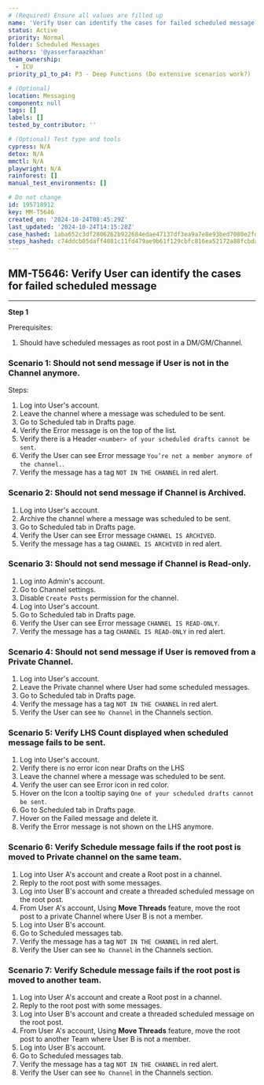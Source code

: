 ```yaml
---
# (Required) Ensure all values are filled up
name: 'Verify User can identify the cases for failed scheduled message'
status: Active
priority: Normal
folder: Scheduled Messages
authors: '@yasserfaraazkhan'
team_ownership:
  - ICU
priority_p1_to_p4: P3 - Deep Functions (Do extensive scenarios work?)

# (Optional)
location: Messaging
component: null
tags: []
labels: []
tested_by_contributor: ''

# (Optional) Test type and tools
cypress: N/A
detox: N/A
mmctl: N/A
playwright: N/A
rainforest: []
manual_test_environments: []

# Do not change
id: 195718912
key: MM-T5646
created_on: '2024-10-24T08:45:29Z'
last_updated: '2024-10-24T14:15:28Z'
case_hashed: 1aba652c3df2806262b922684edae47137df3ea9a7e8e93bed7080e2fd6bdef3efd8fdfa2015b07983c425784e392519
steps_hashed: c74ddcb05daff4081c11fd479ae9b61f129cbfc816ea52172a88fcbdab56deb72c4616bc90871df64a3270d5ef1e667a
---
```


<!-- (Auto-generated) Based on frontmatter's "key" and "name" -->

## MM-T5646: Verify User can identify the cases for failed scheduled message

---

**Step 1**

Prerequisites:

1. Should have scheduled messages as root post in a DM/GM/Channel.

### Scenario 1: Should not send message if User is not in the Channel anymore.

Steps:

1. Log into User's account.
2. Leave the channel where a message was scheduled to be sent.
3. Go to Scheduled tab in Drafts page.
4. Verify the Error message is on the top of the list.
5. Verify there is a Header `<number> of your scheduled drafts cannot be sent`.
6. Verify the User can see Error message `You’re not a member anymore of the channel.`.
7. Verify the message has a tag `NOT IN THE CHANNEL` in red alert.

### Scenario 2: Should not send message if Channel is Archived.

1. Log into User's account.
2. Archive the channel where a message was scheduled to be sent.
3. Go to Scheduled tab in Drafts page.
4. Verify the User can see Error message `CHANNEL IS ARCHIVED`.
5. Verify the message has a tag `CHANNEL IS ARCHIVED` in red alert.

### Scenario 3: Should not send message if Channel is Read-only.

1. Log into Admin's account.
2. Go to Channel settings.
3. Disable `Create Posts` permission for the channel.
4. Log into User's account.
5. Go to Scheduled tab in Drafts page.
6. Verify the User can see Error message `CHANNEL IS READ-ONLY`.
7. Verify the message has a tag `CHANNEL IS READ-ONLY` in red alert.

### Scenario 4: Should not send message if User is removed from a Private Channel.

1. Log into User's account.
2. Leave the Private channel where User had some scheduled messages.
3. Go to Scheduled tab in Drafts page.
4. Verify the message has a tag `NOT IN THE CHANNEL` in red alert.
5. Verify the User can see `No Channel` in the Channels section.

### Scenario 5: Verify LHS Count displayed when scheduled message fails to be sent.

1. Log into User's account.
2. Verify there is no error icon near Drafts on the LHS
3. Leave the channel where a message was scheduled to be sent.
4. Verify the user can see Error icon in red color.
5. Hover on the Icon a tooltip saying `One of your scheduled drafts cannot be sent`.
6. Go to Scheduled tab in Drafts page.
7. Hover on the Failed message and delete it.
8. Verify the Error message is not shown on the LHS anymore.

### Scenario 6: Verify Schedule message fails if the root post is moved to Private channel on the same team.

1. Log into User A's account and create a Root post in a channel.
2. Reply to the root post with some messages.
3. Log into User B's account and create a threaded scheduled message on the root post.
4. From User A's account, Using **Move Threads** feature, move the root post to a private Channel where User B is not a member.
5. Log into User B's account.
6. Go to Scheduled messages tab.
7. Verify the message has a tag `NOT IN THE CHANNEL` in red alert.
8. Verify the User can see `No Channel` in the Channels section.

### Scenario 7: Verify Schedule message fails if the root post is moved to another team.

1. Log into User A's account and create a Root post in a channel.
2. Reply to the root post with some messages.
3. Log into User B's account and create a threaded scheduled message on the root post.
4. From User A's account, Using **Move Threads** feature, move the root post to another Team where User B is not a member.
5. Log into User B's account.
6. Go to Scheduled messages tab.
7. Verify the message has a tag `NOT IN THE CHANNEL` in red alert.
8. Verify the User can see `No Channel` in the Channels section.

